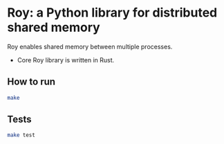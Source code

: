 # Roy: a Python library for distributed shared memory
Roy enables shared memory between multiple processes.
- Core Roy library is written in Rust.

## How to run
```bash
make
```

## Tests
```bash
make test
```

